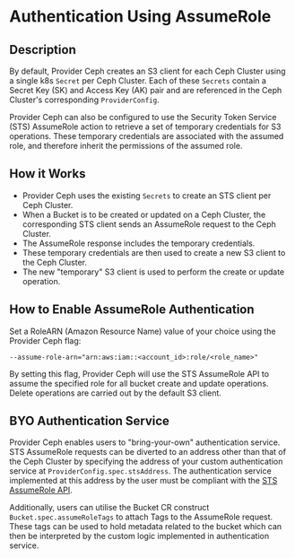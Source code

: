 # Authentication Using AssumeRole

## Description

By default, Provider Ceph creates an S3 client for each Ceph Cluster using a single k8s `Secret` per Ceph Cluster. Each of these `Secrets` contain a Secret Key (SK) and Access Key (AK) pair and are referenced in the Ceph Cluster's corresponding `ProviderConfig`.


Provider Ceph can also be configured to use the Security Token Service (STS) AssumeRole action to retrieve a set of temporary credentials for S3 operations.
These temporary credentials are associated with the assumed role, and therefore inherit the permissions of the assumed role.

## How it Works
- Provider Ceph uses the existing `Secrets` to create an STS client per Ceph Cluster.
- When a Bucket is to be created or updated on a Ceph Cluster, the corresponding STS client sends an AssumeRole request to the Ceph Cluster.
- The AssumeRole response includes the temporary credentials.
- These temporary credentials are then used to create a new S3 client to the Ceph Cluster.
- The new "temporary" S3 client is used to perform the create or update operation.

## How to Enable AssumeRole Authentication
Set a RoleARN (Amazon Resource Name) value of your choice using the Provider Ceph flag:
```
--assume-role-arn="arn:aws:iam::<account_id>:role/<role_name>"
```

By setting this flag, Provider Ceph will use the STS AssumeRole API to assume the specified role for all bucket create and update operations. Delete operations are carried out by the default S3 client.

## BYO Authentication Service
Provider Ceph enables users to "bring-your-own" authentication service. STS AssumeRole requests can be diverted to an address other than that of the Ceph Cluster by specifying the address of your custom authentication service at `ProviderConfig.spec.stsAddress`. The authentication service implemented at this address by the user must be compliant with the [STS AssumeRole API](https://docs.aws.amazon.com/STS/latest/APIReference/API_AssumeRole.html).

Additionally, users can utilise the Bucket CR construct `Bucket.spec.assumeRoleTags` to attach Tags to the AssumeRole request. These tags can be used to hold metadata related to the bucket which can then be interpreted by the custom logic implemented in authentication service.
